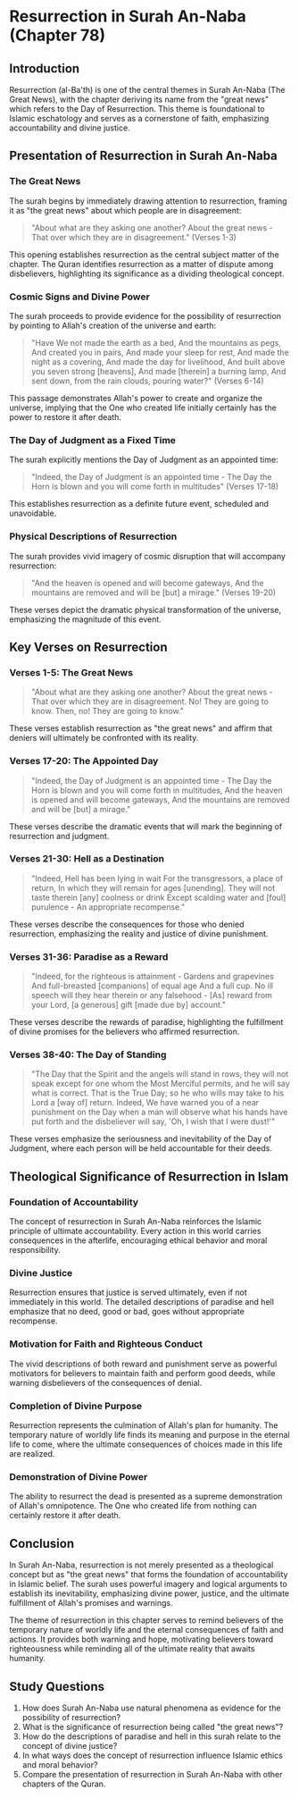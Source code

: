 # Resurrection in Surah An-Naba (Chapter 78)

## Introduction
Resurrection (al-Ba'th) is one of the central themes in Surah An-Naba (The Great News), with the chapter deriving its name from the "great news" which refers to the Day of Resurrection. This theme is foundational to Islamic eschatology and serves as a cornerstone of faith, emphasizing accountability and divine justice.

## Presentation of Resurrection in Surah An-Naba

### The Great News
The surah begins by immediately drawing attention to resurrection, framing it as "the great news" about which people are in disagreement:

> "About what are they asking one another? About the great news - That over which they are in disagreement." (Verses 1-3)

This opening establishes resurrection as the central subject matter of the chapter. The Quran identifies resurrection as a matter of dispute among disbelievers, highlighting its significance as a dividing theological concept.

### Cosmic Signs and Divine Power
The surah proceeds to provide evidence for the possibility of resurrection by pointing to Allah's creation of the universe and earth:

> "Have We not made the earth as a bed, And the mountains as pegs, And created you in pairs, And made your sleep for rest, And made the night as a covering, And made the day for livelihood, And built above you seven strong [heavens], And made [therein] a burning lamp, And sent down, from the rain clouds, pouring water?" (Verses 6-14)

This passage demonstrates Allah's power to create and organize the universe, implying that the One who created life initially certainly has the power to restore it after death.

### The Day of Judgment as a Fixed Time
The surah explicitly mentions the Day of Judgment as an appointed time:

> "Indeed, the Day of Judgment is an appointed time - The Day the Horn is blown and you will come forth in multitudes" (Verses 17-18)

This establishes resurrection as a definite future event, scheduled and unavoidable.

### Physical Descriptions of Resurrection
The surah provides vivid imagery of cosmic disruption that will accompany resurrection:

> "And the heaven is opened and will become gateways, And the mountains are removed and will be [but] a mirage." (Verses 19-20)

These verses depict the dramatic physical transformation of the universe, emphasizing the magnitude of this event.

## Key Verses on Resurrection

### Verses 1-5: The Great News
> "About what are they asking one another? About the great news - That over which they are in disagreement. No! They are going to know. Then, no! They are going to know."

These verses establish resurrection as "the great news" and affirm that deniers will ultimately be confronted with its reality.

### Verses 17-20: The Appointed Day
> "Indeed, the Day of Judgment is an appointed time - The Day the Horn is blown and you will come forth in multitudes, And the heaven is opened and will become gateways, And the mountains are removed and will be [but] a mirage."

These verses describe the dramatic events that will mark the beginning of resurrection and judgment.

### Verses 21-30: Hell as a Destination
> "Indeed, Hell has been lying in wait For the transgressors, a place of return, In which they will remain for ages [unending]. They will not taste therein [any] coolness or drink Except scalding water and [foul] purulence - An appropriate recompense."

These verses describe the consequences for those who denied resurrection, emphasizing the reality and justice of divine punishment.

### Verses 31-36: Paradise as a Reward
> "Indeed, for the righteous is attainment - Gardens and grapevines And full-breasted [companions] of equal age And a full cup. No ill speech will they hear therein or any falsehood - [As] reward from your Lord, [a generous] gift [made due by] account."

These verses describe the rewards of paradise, highlighting the fulfillment of divine promises for the believers who affirmed resurrection.

### Verses 38-40: The Day of Standing
> "The Day that the Spirit and the angels will stand in rows, they will not speak except for one whom the Most Merciful permits, and he will say what is correct. That is the True Day; so he who wills may take to his Lord a [way of] return. Indeed, We have warned you of a near punishment on the Day when a man will observe what his hands have put forth and the disbeliever will say, 'Oh, I wish that I were dust!'"

These verses emphasize the seriousness and inevitability of the Day of Judgment, where each person will be held accountable for their deeds.

## Theological Significance of Resurrection in Islam

### Foundation of Accountability
The concept of resurrection in Surah An-Naba reinforces the Islamic principle of ultimate accountability. Every action in this world carries consequences in the afterlife, encouraging ethical behavior and moral responsibility.

### Divine Justice
Resurrection ensures that justice is served ultimately, even if not immediately in this world. The detailed descriptions of paradise and hell emphasize that no deed, good or bad, goes without appropriate recompense.

### Motivation for Faith and Righteous Conduct
The vivid descriptions of both reward and punishment serve as powerful motivators for believers to maintain faith and perform good deeds, while warning disbelievers of the consequences of denial.

### Completion of Divine Purpose
Resurrection represents the culmination of Allah's plan for humanity. The temporary nature of worldly life finds its meaning and purpose in the eternal life to come, where the ultimate consequences of choices made in this life are realized.

### Demonstration of Divine Power
The ability to resurrect the dead is presented as a supreme demonstration of Allah's omnipotence. The One who created life from nothing can certainly restore it after death.

## Conclusion
In Surah An-Naba, resurrection is not merely presented as a theological concept but as "the great news" that forms the foundation of accountability in Islamic belief. The surah uses powerful imagery and logical arguments to establish its inevitability, emphasizing divine power, justice, and the ultimate fulfillment of Allah's promises and warnings.

The theme of resurrection in this chapter serves to remind believers of the temporary nature of worldly life and the eternal consequences of faith and actions. It provides both warning and hope, motivating believers toward righteousness while reminding all of the ultimate reality that awaits humanity.

## Study Questions
1. How does Surah An-Naba use natural phenomena as evidence for the possibility of resurrection?
2. What is the significance of resurrection being called "the great news"?
3. How do the descriptions of paradise and hell in this surah relate to the concept of divine justice?
4. In what ways does the concept of resurrection influence Islamic ethics and moral behavior?
5. Compare the presentation of resurrection in Surah An-Naba with other chapters of the Quran.

